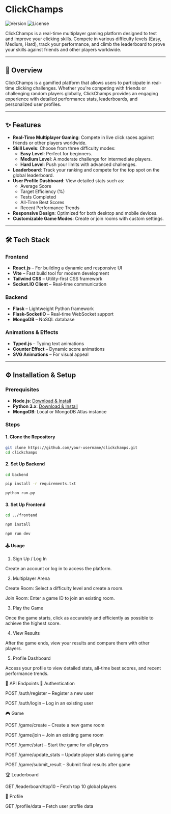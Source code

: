# ClickChamps

![Version](https://img.shields.io/badge/version-1.0.0-blue.svg) ![License](https://img.shields.io/badge/license-MIT-green.svg)

ClickChamps is a real-time multiplayer gaming platform designed to test and improve your clicking skills. Compete in various difficulty levels (Easy, Medium, Hard), track your performance, and climb the leaderboard to prove your skills against friends and other players worldwide.

---

## 🧩 Overview

ClickChamps is a gamified platform that allows users to participate in real-time clicking challenges. Whether you're competing with friends or challenging random players globally, ClickChamps provides an engaging experience with detailed performance stats, leaderboards, and personalized user profiles.

---

## ✨ Features

- **Real-Time Multiplayer Gaming**: Compete in live click races against friends or other players worldwide.
- **Skill Levels**: Choose from three difficulty modes:
  - **Easy Level**: Perfect for beginners.
  - **Medium Level**: A moderate challenge for intermediate players.
  - **Hard Level**: Push your limits with advanced challenges.
- **Leaderboard**: Track your ranking and compete for the top spot on the global leaderboard.
- **User Profile Dashboard**: View detailed stats such as:
  - Average Score
  - Target Efficiency (%)
  - Tests Completed
  - All-Time Best Scores
  - Recent Performance Trends
- **Responsive Design**: Optimized for both desktop and mobile devices.
- **Customizable Game Modes**: Create or join rooms with custom settings.

---

## 🛠️ Tech Stack

### Frontend
- **React.js** – For building a dynamic and responsive UI
- **Vite** – Fast build tool for modern development
- **Tailwind CSS** – Utility-first CSS framework
- **Socket.IO Client** – Real-time communication

### Backend
- **Flask** – Lightweight Python framework
- **Flask-SocketIO** – Real-time WebSocket support
- **MongoDB** – NoSQL database

### Animations & Effects
- **Typed.js** – Typing text animations
- **Counter Effect** – Dynamic score animations
- **SVG Animations** – For visual appeal

---

## ⚙️ Installation & Setup

### Prerequisites

- **Node.js**: [Download & Install](https://nodejs.org/)
- **Python 3.x**: [Download & Install](https://www.python.org/)
- **MongoDB**: Local or MongoDB Atlas instance

### Steps

#### 1. Clone the Repository

```bash
git clone https://github.com/your-username/clickchamps.git
cd clickchamps
```

#### 2. Set Up Backend

```bash
cd backend

pip install -r requirements.txt

python run.py
```

#### 3. Set Up Frontend

```bash
cd ../frontend

npm install

npm run dev

```

#### 🕹️ Usage
1. Sign Up / Log In

Create an account or log in to access the platform.

2. Multiplayer Arena

Create Room: Select a difficulty level and create a room.

Join Room: Enter a game ID to join an existing room.

3. Play the Game

Once the game starts, click as accurately and efficiently as possible to achieve the highest score.

4. View Results

After the game ends, view your results and compare them with other players.

5. Profile Dashboard

Access your profile to view detailed stats, all-time best scores, and recent performance trends.

📡 API Endpoints
🔐 Authentication

POST /auth/register – Register a new user

POST /auth/login – Log in an existing user

🎮 Game

POST /game/create – Create a new game room

POST /game/join – Join an existing game room

POST /game/start – Start the game for all players

POST /game/update_stats – Update player stats during game

POST /game/submit_result – Submit final results after game

🏆 Leaderboard

GET /leaderboard/top10 – Fetch top 10 global players

👤 Profile

GET /profile/data – Fetch user profile data
